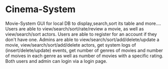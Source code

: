 # Cinema-System
Movie-System GUI for local DB to display,search,sort its table and more....
Users are able to view/search/sort/rate/review a movie, as well as view/search/sort actors.
Users are able to register for an account if they don't have one.
Admins are able to view/search/sort/add/delete/update a movie, view/search/sort/add/delete actors, get system logs of (insert/delete/update) events, get number of genres of movies and number of moives in each genre as well as number of movies with a specific rating.
Both users and admin can login via a login page.
